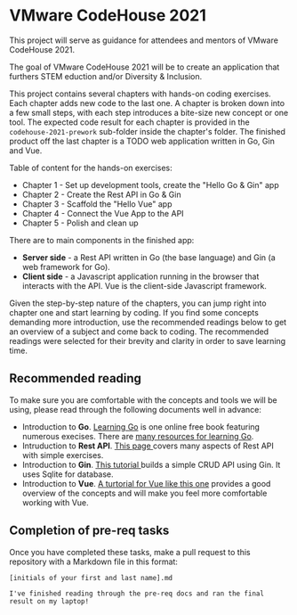 # VMware CodeHouse 2021

This project will serve as guidance for attendees and mentors of VMware CodeHouse 2021.

The goal of VMware CodeHouse 2021 will be to create an application that furthers STEM eduction and/or Diversity & Inclusion.

This project contains several chapters with hands-on coding exercises. Each chapter adds new code to the last one. A chapter is broken down into a few small steps, with each step introduces a bite-size new concept or one tool. The expected code result for each chapter is provided in the `codehouse-2021-prework` sub-folder inside the chapter's folder. The finished product off the last chapter is a TODO web application written in Go, Gin and Vue. 

Table of content for the hands-on exercises:
- Chapter 1 - Set up development tools, create the "Hello Go & Gin" app
- Chapter 2 - Create the Rest API in Go & Gin
- Chapter 3 - Scaffold the "Hello Vue" app
- Chapter 4 - Connect the Vue App to the API
- Chapter 5 - Polish and clean up

There are to main components in the finished app:
- **Server side** -  a Rest API written in Go (the base language) and Gin (a web framework for Go).
- **Client side** -  a Javascript application running in the browser that interacts with the API. Vue is the client-side Javascript framework.

Given the step-by-step nature of the chapters, you can jump right into chapter one and start learning by coding. If you find some concepts demanding more introduction, use the recommended readings below to get an overview of a subject and come back to coding. The recommended readings were selected for their brevity and clarity in order to save learning time.     

## Recommended reading

To make sure you are comfortable with the concepts and tools we will be using, please read through the following documents well in advance:

- Introduction to **Go**. [Learning Go](https://www.miek.nl/go/) is one online free book featuring numerous execises. There are [many resources for learning Go](https://github.com/dariubs/GoBooks).
- Intruduction to **Rest API**. [This page ](https://www.sitepoint.com/rest-api/)covers many aspects of Rest API with simple exercises.
- Introduction to **Gin**. [This tutorial ](https://blog.logrocket.com/how-to-build-a-rest-api-with-golang-using-gin-and-gorm/)builds a simple CRUD API using Gin. It uses Sqlite for database. 
- Introduction to **Vue**. [A turtorial for Vue like this one](https://www.taniarascia.com/getting-started-with-vue/) provides a good overview of the concepts and will make you feel more comfortable working with Vue.
  
## Completion of pre-req tasks

Once you have completed these tasks, make a pull request to this repository with a Markdown file in this format:

`[initials of your first and last name].md`
```
I've finished reading through the pre-req docs and ran the final result on my laptop!
```

